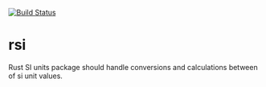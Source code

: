 [![Build Status](https://travis-ci.org/cemoktra/rsi.svg?branch=master)](https://travis-ci.org/cemoktra/rsi)

# rsi
Rust SI units package should handle conversions and calculations between of si unit values.
